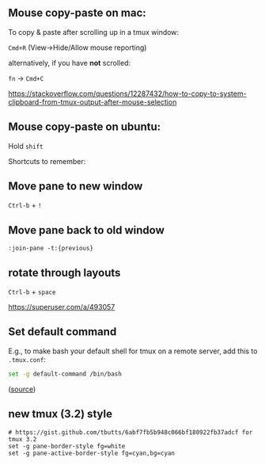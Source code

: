 
## Mouse copy-paste on mac:

To copy & paste after scrolling up in a tmux window:

`Cmd+R` (View->Hide/Allow mouse reporting)

alternatively, if you have **not** scrolled:

`fn` -> `Cmd+C`

https://stackoverflow.com/questions/12287432/how-to-copy-to-system-clipboard-from-tmux-output-after-mouse-selection

## Mouse copy-paste on ubuntu:

Hold `shift`

Shortcuts to remember:

## Move pane to new window

`Ctrl-b` + `!`

## Move pane back to old window

`:join-pane -t:{previous}`

## rotate through layouts

`Ctrl-b` + `space`

https://superuser.com/a/493057

## Set default command

E.g., to make bash your default shell for tmux on a remote server, add this to `.tmux.conf`:

```bash
set -g default-command /bin/bash
```

([source](https://unix.stackexchange.com/a/214086))


## new tmux (3.2) style

```
# https://gist.github.com/tbutts/6abf7fb5b948c066bf180922fb37adcf for tmux 3.2
set -g pane-border-style fg=white
set -g pane-active-border-style fg=cyan,bg=cyan
```

